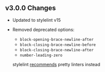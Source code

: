 ## v3.0.0 Changes

- Updated to stylelint v15
- Removed deprecated options:
    - `block-opening-brace-newline-after`
    - `block-closing-brace-newline-before`
    - `block-closing-brace-newline-after`
    - `number-leading-zero`
   
  stylelint [recommends](https://stylelint.io/migration-guide/to-15/#deprecated-stylistic-rules) pretty linters instead
